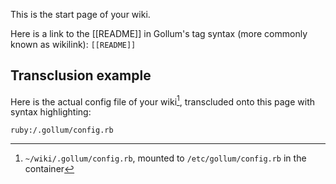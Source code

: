 This is the start page of your wiki.

Here is a link to the [[README]] in Gollum's tag syntax (more commonly known as wikilink): `[[README]]`

## Transclusion example

Here is the actual config file of your wiki[^1], transcluded onto this page with syntax highlighting:

```ruby:/.gollum/config.rb```

[^1]: `~/wiki/.gollum/config.rb`, mounted to `/etc/gollum/config.rb` in the container